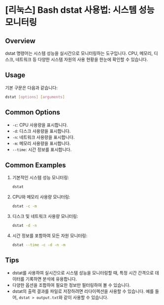# [리눅스] Bash dstat 사용법: 시스템 성능 모니터링

## Overview
dstat 명령어는 시스템 성능을 실시간으로 모니터링하는 도구입니다. CPU, 메모리, 디스크, 네트워크 등 다양한 시스템 자원의 사용 현황을 한눈에 확인할 수 있습니다.

## Usage
기본 구문은 다음과 같습니다:
```bash
dstat [options] [arguments]
```

## Common Options
- `-c`: CPU 사용량을 표시합니다.
- `-d`: 디스크 사용량을 표시합니다.
- `-n`: 네트워크 사용량을 표시합니다.
- `-m`: 메모리 사용량을 표시합니다.
- `--time`: 시간 정보를 표시합니다.

## Common Examples
1. 기본적인 시스템 성능 모니터링:
   ```bash
   dstat
   ```

2. CPU와 메모리 사용량 모니터링:
   ```bash
   dstat -c -m
   ```

3. 디스크 및 네트워크 사용량 모니터링:
   ```bash
   dstat -d -n
   ```

4. 시간 정보를 포함하여 모든 자원 모니터링:
   ```bash
   dstat --time -c -d -n -m
   ```

## Tips
- dstat를 사용하여 실시간으로 시스템 성능을 모니터링할 때, 특정 시간 간격으로 데이터를 기록하면 분석에 유용합니다.
- 다양한 옵션을 조합하여 필요한 정보만 필터링하여 볼 수 있습니다.
- dstat의 출력 결과를 파일로 저장하려면 리다이렉션을 사용할 수 있습니다. 예를 들어, `dstat > output.txt`와 같이 사용할 수 있습니다.